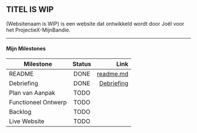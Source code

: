 ## TITEL IS WIP
(Websitenaam is WIP) is een website dat ontwikkeld wordt door Joël voor het ProjectieX-MijnBandie.

---
#### Mijn Milestones  
| Milestone        | Status           | Link  |
| ------------- |:-------------:| -----:|
| README              | DONE | [readme.md]   |
| Debriefing          | DONE | [Debriefing]  |
| Plan van Aanpak     | TODO |     |
| Functioneel Ontwerp | TODO |     |
| Backlog             | TODO |     |
| Live Website        | TODO |     |

   [README.md]: <https://github.com/HHK3/ProjectieX-MijnBandie/blob/master/README.md>
   [Debriefing]: <https://drive.google.com/open?id=1laJ70zzzDTCWhToKNP-2jUmWmPEtBy-u>
